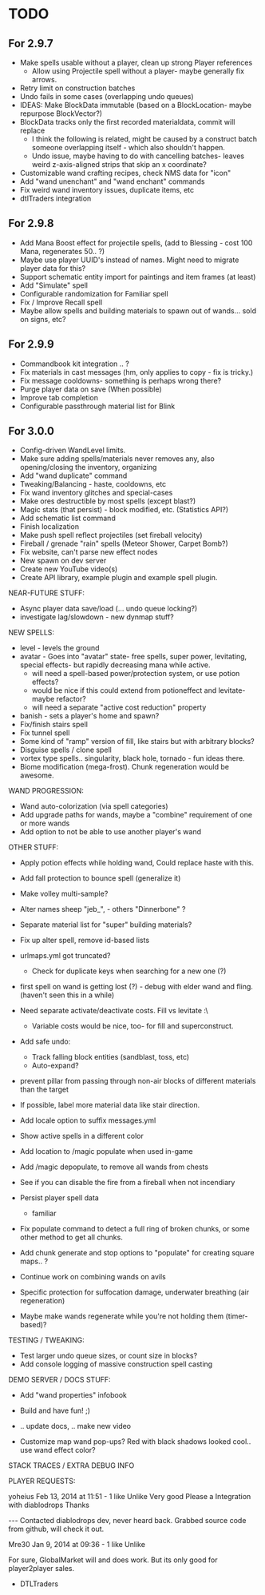 # TODO

## For 2.9.7

 - Make spells usable without a player, clean up strong Player references
   - Allow using Projectile spell without a player- maybe generally fix arrows.
 - Retry limit on construction batches
 - Undo fails in some cases (overlapping undo queues)
  - IDEAS: Make BlockData immutable (based on a BlockLocation- maybe repurpose BlockVector?)
  - BlockData tracks only the first recorded materialdata, commit will replace
    - I think the following is related, might be caused by a construct batch someone overlapping itself - which also shouldn't happen.
    - Undo issue, maybe having to do with cancelling batches- leaves weird z-axis-aligned strips that skip an x coordinate?
 - Customizable wand crafting recipes, check NMS data for "icon"
 - Add "wand unenchant" and "wand enchant" commands
 - Fix weird wand inventory issues, duplicate items, etc
 - dtlTraders integration
  
## For 2.9.8

 - Add Mana Boost effect for projectile spells, (add to Blessing - cost 100 Mana, regenerates 50.. ?)
 - Maybe use player UUID's instead of names. Might need to migrate player data for this?
 - Support schematic entity import for paintings and item frames (at least)
 - Add "Simulate" spell
 - Configurable randomization for Familiar spell
 - Fix / Improve Recall spell
 - Maybe allow spells and building materials to spawn out of wands... sold on signs, etc?

## For 2.9.9

 - Commandbook kit integration .. ?
 - Fix materials in cast messages (hm, only applies to copy - fix is tricky.)
 - Fix message cooldowns- something is perhaps wrong there?
 - Purge player data on save (When possible)
 - Improve tab completion
 - Configurable passthrough material list for Blink

## For 3.0.0

 - Config-driven WandLevel limits.
 - Make sure adding spells/materials never removes any, also opening/closing the inventory, organizing
 - Add "wand duplicate" command
 - Tweaking/Balancing - haste, cooldowns, etc
 - Fix wand inventory glitches and special-cases
 - Make ores destructible by most spells (except blast?)
 - Magic stats (that persist) - block modified, etc. (Statistics API?)
 - Add schematic list command
 - Finish localization
 - Make push spell reflect projectiles (set fireball velocity)
 - Fireball / grenade "rain" spells (Meteor Shower, Carpet Bomb?)
 - Fix website, can't parse new effect nodes
 - New spawn on dev server
 - Create new YouTube video(s)
 - Create API library, example plugin and example spell plugin.

NEAR-FUTURE STUFF:

 - Async player data save/load (... undo queue locking?)
 - investigate lag/slowdown - new dynmap stuff?

NEW SPELLS:

 - level - levels the ground
 - avatar - Goes into "avatar" state- free spells, super power, levitating, special effects- but rapidly decreasing mana while active.
    - will need a spell-based power/protection system, or use potion effects? 
    - would be nice if this could extend from potioneffect and levitate- maybe refactor?
    - will need a separate "active cost reduction" property
 - banish - sets a player's home and spawn?
 - Fix/finish stairs spell
 - Fix tunnel spell
 - Some kind of "ramp" version of fill, like stairs but with arbitrary blocks?
 - Disguise spells / clone spell
 - vortex type spells.. singularity, black hole, tornado - fun ideas there.
 - Biome modification (mega-frost). Chunk regeneration would be awesome.

WAND PROGRESSION:

 - Wand auto-colorization (via spell categories)
 - Add upgrade paths for wands, maybe a "combine" requirement of one or more wands
 - Add option to not be able to use another player's wand

OTHER STUFF:
 
 - Apply potion effects while holding wand, Could replace haste with this.
 - Add fall protection to bounce spell (generalize it)
 - Make volley multi-sample?
 - Alter names sheep "jeb_", - others "Dinnerbone" ?
 - Separate material list for "super" building materials?
 
 - Fix up alter spell, remove id-based lists
 - urlmaps.yml got truncated?
   - Check for duplicate keys when searching for a new one (?)
  - first spell on wand is getting lost (?) - debug with elder wand and fling. (haven't seen this in a while) 
 
 - Need separate activate/deactivate costs. Fill vs levitate :\
   - Variable costs would be nice, too- for fill and superconstruct.
 - Add safe undo:
   - Track falling block entities (sandblast, toss, etc)
   - Auto-expand?
 - prevent pillar from passing through non-air blocks of different materials than the target
 - If possible, label more material data like stair direction.
 - Add locale option to suffix messages.yml
 
 - Show active spells in a different color
 
 - Add location to /magic populate when used in-game
 - Add /magic depopulate, to remove all wands from chests
 
 - See if you can disable the fire from a fireball when not incendiary

 - Persist player spell data
   - familiar
 
 - Fix populate command to detect a full ring of broken chunks, or some other method to get all chunks.
 - Add chunk generate and stop options to "populate" for creating square maps.. ?
 
 - Continue work on combining wands on avils
 - Specific protection for suffocation damage, underwater breathing (air regeneration)
 - Maybe make wands regenerate while you're not holding them (timer-based)?
 
 TESTING / TWEAKING:
 
 - Test larger undo queue sizes, or count size in blocks?
 - Add console logging of massive construction spell casting

DEMO SERVER / DOCS STUFF:

 - Add "wand properties" infobook
 - Build and have fun! ;)

 - .. update docs, .. make new video
 - Customize map wand pop-ups? Red with black shadows looked cool.. use wand effect color?

STACK TRACES / EXTRA DEBUG INFO


PLAYER REQUESTS:

yoheius
Feb 13, 2014 at 11:51 - 1 like Unlike
Very good Please a Integration with diablodrops Thanks

--- Contacted diablodrops dev, never heard back. Grabbed source code from github, will check it out.

Mre30
Jan 9, 2014 at 09:36 - 1 like Unlike

For sure, GlobalMarket will and does work. But its only good for player2player sales.

- DTLTraders



	